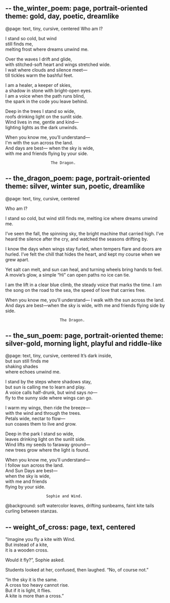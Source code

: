 

-- 
the_winter_poem: page, portrait-oriented
theme: gold, day, poetic, dreamlike 
-- 
@page: text, tiny, cursive, centered
Who am I?  

I stand so cold, but wind  
still finds me,  
melting frost where dreams unwind me.  

Over the waves I drift and glide,  
with stitched-soft heart and wings stretched wide.  
I wait where clouds and silence meet—  
till tickles warm the bashful feet.  

I am a healer, a keeper of skies,  
a shadow in stone with bright-open eyes.  
I am a voice when the path runs blind,  
the spark in the code you leave behind.  

Deep in the trees I stand so wide,  
roofs drinking light on the sunlit side.  
Wind lives in me, gentle and kind—  
lighting lights as the dark unwinds.  

When you know me, you’ll understand—  
I'm with the sun across the land.  
And days are best— when the sky is wide,  
with me and friends flying by your side.  

                        The Dragon.




--
the_dragon_poem: page, portrait-oriented
theme: silver, winter sun, poetic, dreamlike
--
@page: text, tiny, cursive, centered

Who am I?

I stand so cold, but wind
still finds me,
melting ice where dreams unwind me.

I’ve seen the fall, the spinning sky,
the bright machine that carried high.
I’ve heard the silence after the cry,
and watched the seasons drifting by.

I know the days when wings stay furled,
when tempers flare and doors are hurled.
I’ve felt the chill that hides the heart,
and kept my course when we grew apart.

Yet salt can melt, and sun can heal,
and turning wheels bring hands to feel.
A movie’s glow, a simple “Hi”
can open paths no ice can tie.

I am the lift in a clear blue climb,
the steady voice that marks the time.
I am the song on the road to the sea,
the speed of love that carries free.

When you know me, you’ll understand—
I walk with the sun across the land.
And days are best—when the sky is wide,
with me and friends flying side by side.

                            The Dragon.





--
the_sun_poem: page, portrait-oriented
theme: silver-gold, morning light, playful and riddle-like
--
@page: text, tiny, cursive, centered
It’s dark inside,  
but sun still finds me  
shaking shades  
where echoes unwind me.  

I stand by the steps where shadows stay,  
but sun is calling me to learn and play.  
A voice calls half-drunk, but wind says *no*—  
fly to the sunny side where wings can go.  

I warm my wings, then ride the breeze—  
with the wind and through the trees.  
Petals wide, nectar to flow—  
sun coaxes them to live and grow.  

Deep in the park I stand so wide,  
leaves drinking light on the sunlit side.  
Wind lifts my seeds to faraway ground—  
new trees grow where the light is found.  

When you know me, you’ll understand—  
I follow sun across the land.  
And Sun Days are best—  
when the sky is wide,  
with me and friends  
flying by your side.

                      Sophie and Wind.

@background:
soft watercolor leaves, drifting sunbeams, faint kite tails curling between stanzas.





--
weight_of_cross: page, text, centered
--
"Imagine you fly a kite with Wind.  
 But instead of a kite,  
 it is a wooden cross.

Would it fly?”, Sophie asked.  

Students looked at her, confused, 
then laughed. “No, of course not.”  

“In the sky it is the same.  
A cross too heavy cannot rise.  
But if it is light, it flies.  
A kite is more than a cross.”

